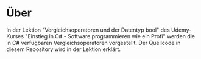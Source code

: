 # Über
In der Lektion "Vergleichsoperatoren und der Datentyp bool" des Udemy-Kurses "Einstieg in C# - Software programmieren wie ein Profi" werden die in C# verfügbaren Vergleichsoperatoren vorgestellt. Der Quellcode in diesem Repository wird in der Lektion erklärt.
